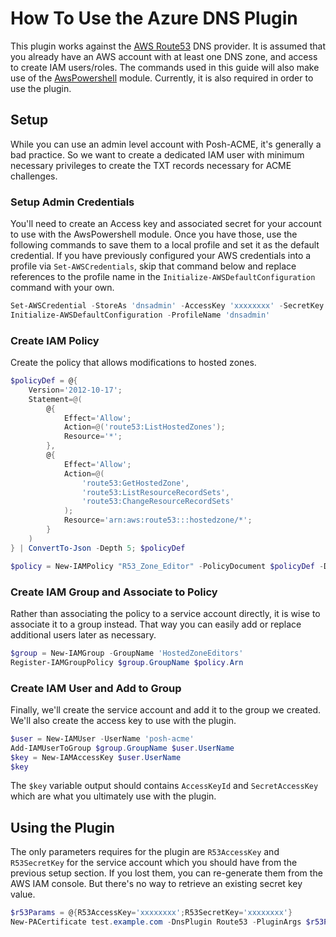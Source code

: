 # How To Use the Azure DNS Plugin

This plugin works against the [AWS Route53](https://aws.amazon.com/route53/) DNS provider. It is assumed that you already have an AWS account with at least one DNS zone, and access to create IAM users/roles. The commands used in this guide will also make use of the [AwsPowershell](https://www.powershellgallery.com/packages/AWSPowerShell) module. Currently, it is also required in order to use the plugin.

## Setup

While you can use an admin level account with Posh-ACME, it's generally a bad practice. So we want to create a dedicated IAM user with minimum necessary privileges to create the TXT records necessary for ACME challenges.

### Setup Admin Credentials

You'll need to create an Access key and associated secret for your account to use with the AwsPowershell module. Once you have those, use the following commands to save them to a local profile and set it as the default credential. If you have previously configured your AWS credentials into a profile via `Set-AWSCredentials`, skip that command below and replace references to the profile name in the `Initialize-AWSDefaultConfiguration` command with your own.

```powershell
Set-AWSCredential -StoreAs 'dnsadmin' -AccessKey 'xxxxxxxx' -SecretKey 'xxxxxxxx'
Initialize-AWSDefaultConfiguration -ProfileName 'dnsadmin'
```

### Create IAM Policy

Create the policy that allows modifications to hosted zones.

```powershell
$policyDef = @{
    Version='2012-10-17';
    Statement=@(
        @{
            Effect='Allow';
            Action=@('route53:ListHostedZones');
            Resource='*';
        },
        @{
            Effect='Allow';
            Action=@(
                'route53:GetHostedZone',
                'route53:ListResourceRecordSets',
                'route53:ChangeResourceRecordSets'
            );
            Resource='arn:aws:route53:::hostedzone/*';
        }
    )
} | ConvertTo-Json -Depth 5; $policyDef

$policy = New-IAMPolicy "R53_Zone_Editor" -PolicyDocument $policyDef -Description "Allow write access to hosted zones."
```

### Create IAM Group and Associate to Policy

Rather than associating the policy to a service account directly, it is wise to associate it to a group instead. That way you can easily add or replace additional users later as necessary.

```powershell
$group = New-IAMGroup -GroupName 'HostedZoneEditors'
Register-IAMGroupPolicy $group.GroupName $policy.Arn
```

### Create IAM User and Add to Group

Finally, we'll create the service account and add it to the group we created. We'll also create the access key to use with the plugin.

```powershell
$user = New-IAMUser -UserName 'posh-acme'
Add-IAMUserToGroup $group.GroupName $user.UserName
$key = New-IAMAccessKey $user.UserName
$key
```

The `$key` variable output should contains `AccessKeyId` and `SecretAccessKey` which are what you ultimately use with the plugin.

## Using the Plugin

The only parameters requires for the plugin are `R53AccessKey` and `R53SecretKey` for the service account which you should have from the previous setup section. If you lost them, you can re-generate them from the AWS IAM console. But there's no way to retrieve an existing secret key value.

```powershell
$r53Params = @{R53AccessKey='xxxxxxxx';R53SecretKey='xxxxxxxx'}
New-PACertificate test.example.com -DnsPlugin Route53 -PluginArgs $r53Params
```
